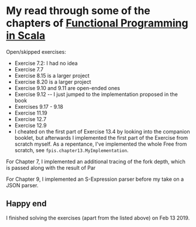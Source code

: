 # My read through some of the chapters of [Functional Programming in Scala](https://www.manning.com/books/functional-programming-in-scala)

Open/skipped exercises:
  - Exercise 7.2: I had no idea
  - Exercise 7.7
  - Exercise 8.15 is a larger project
  - Exercise 8.20 is a larger project
  - Exercise 9.10 and 9.11 are open-ended ones
  - Exercise 9.12 -- I just jumped to the implementation proposed in the book
  - Exercises 9.17 - 9.18
  - Exercise 11.19
  - Exercise 12.7
  - Exercise 12.9
  - I cheated on the first part of Exercise 13.4 by looking into the
    companion booklet, but afterwards I implemented the first part of
    the Exercise from scratch myself. As a repentance, I've
    implemented the whole Free from scratch, see
    `fpis.chapter13.MyImplementation`.

For Chapter 7, I implemented an additional tracing of the fork depth,
which is passed along with the result of Par

For Chapter 9, I implemented an S-Expression parser before my take on a JSON
parser.

## Happy end
I finished solving the exercises (apart from the listed above) on Feb 13 2019.
